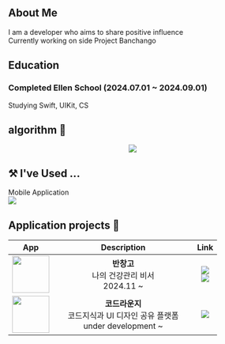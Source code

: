## About Me
I am a developer who aims to share positive influence  
Currently working on side Project Banchango  
  
## Education
### Completed Ellen School (2024.07.01 ~ 2024.09.01)
Studying Swift, UIKit, CS  

## algorithm 💾

<center>
      <a href="https://solved.ac/seemaster300/">
            <img src="http://mazassumnida.wtf/api/v2/generate_badge?boj=indextrown">
      </a>
</center>
<!--
### Busan D.Univ 
Computer Science
-->
<!--
## Portfolio Web
[Portfolio web version (under development)](https://indextrown.github.io/Portfolio/)
-->

## ⚒️ I've Used ... 
Mobile Application  
<a href="" target="_blank"><img src="https://img.shields.io/badge/Swift-F05138?style=flat-square&logo=Swift&logoColor=white"/></a>  

## Application projects 📱
<center>

|App|Description|Link|
|:-:|:-:|:-:|
|<img width="75" src="https://github.com/user-attachments/assets/33420e7d-779d-4f6e-b7ad-5fad9f91f6a9">|__**반창고**__<br/>나의 건강관리 비서 <br/> 2024.11 ~ |  [<img src="https://img.shields.io/badge/github-181717?style=for-the-badge&logo=github&logoColor=white">](https://github.com/indextrown/Ban-Chang-Go)<br/> [<img src="https://img.shields.io/badge/App_Store-0D96F6?style=for-the-badge&logo=app-store&logoColor=white">](https://apps.apple.com/kr/app/%EB%B0%98%EC%B0%BD%EA%B3%A0-%EB%82%98%EC%9D%98-%EA%B1%B4%EA%B0%95%EA%B4%80%EB%A6%AC-%EB%B9%84%EC%84%9C/id6737973240)|
| <img width="75" src="https://github.com/user-attachments/assets/310f3ae0-c8f6-4518-ba4f-f65fe7dc5a0f"> | __**코드라운지**__<br/>&nbsp;&nbsp;&nbsp;&nbsp;&nbsp;코드지식과 UI 디자인 공유 플랫폼&nbsp;&nbsp;&nbsp;&nbsp;&nbsp;<br/> under development ~ | [<img src="https://img.shields.io/badge/github-181717?style=for-the-badge&logo=github&logoColor=white">](https://github.com/team-GitDeulida/CodeLounge-iOS) |

<br/>

<!--
<a href="https://github.com/anuraghazra/github-readme-stats">
    <img src="https://github-readme-stats.vercel.app/api/top-langs/?username=indextrown&layout=donut&show_icons=true&theme=material-palenight&hide_border=true&bg_color=20232a&icon_color=58A6FF&text_color=fff&title_color=58A6FF&count_private=true&exclude_repo=Face-Transfer-Application" width=38% />
</a>    
<a href="https://github.com/anuraghazra/github-readme-stats">
  <img src="https://github-readme-stats.vercel.app/api?username=indextrown&show_icons=true&theme=material-palenight&hide_border=true&bg_color=20232a&icon_color=58A6FF&text_color=fff&title_color=58A6FF&count_private=true" width=56% />
</a>

<a href="https://github.com/ashutosh00710/github-readme-activity-graph">
    <img src="https://github-readme-activity-graph.vercel.app/graph?username=indextrown&theme=react-dark&bg_color=20232a&hide_border=true&line=58A6FF&color=58A6FF" width=94%/>
</a>
-->
